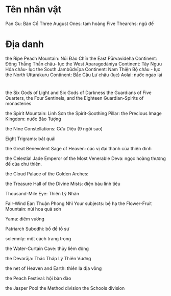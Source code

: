 # Tên nhân vật
Pan Gu: Bàn Cổ
Three August Ones: tam hoàng
Five Thearchs: ngũ đế

# Địa danh
the Ripe Peach Mountain: Núi Đào Chín
the East Pūrvavideha Continent: Đông Thắng Thần châu- lục
the West Aparagodānīya Continent: Tây Ngưu Hóa châu- lục
the South Jambūdvīpa Continent: Nam Thiện Bộ châu - lục
the North Uttarakuru Continent: Bắc Câu Lư châu (lục)
Aolai: nước ngao lai

# 
the Six Gods of Light and Six Gods of Darkness
the Guardians of Five Quarters, the Four Sentinels, and the Eighteen Guardian-Spirits of monasteries


the Spirit Mountain: Linh Sơn
the Spirit-Soothing Pillar:
the Precious Image Kingdom: nước Bảo Tượng

the Nine Constellations: Cửu Diệu (9 ngôi sao)

Eight Trigrams: bát quái

the Great Benevolent Sage of Heaven: các vị đại thánh của thiên đình

the Celestial Jade Emperor of the Most Venerable Deva: ngọc hoàng thượng đế của chư thiên.

the Cloud Palace of the Golden Arches: 

the Treasure Hall of the Divine Mists: điện báu linh tiêu

Thousand-Mile Eye: Thiên Lý Nhãn

Fair-Wind Ear: Thuận Phong Nhĩ
Your subjects: bệ hạ
the Flower-Fruit Mountain: núi hoa quả sơn


Yama: diêm vương


Patriarch Subodhi: bồ đề tổ sư


solemnly: một cách trang trọng

the Water-Curtain Cave: thủy liêm động


the Devarāja: Thác Tháp Lý Thiên Vương 

the net of Heaven and Earth: thiên la địa võng



the Peach Festival: hội bàn đào


the Jasper Pool
the Method division
the Schools division